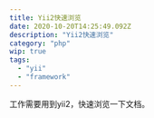 ```yaml
---
title: Yii2快速浏览
date: 2020-10-20T14:25:49.092Z
description: "Yii2快速浏览"
category: "php"
wip: true
tags:
  - "yii"
  - "framework"
---
```

工作需要用到yii2，快速浏览一下文档。